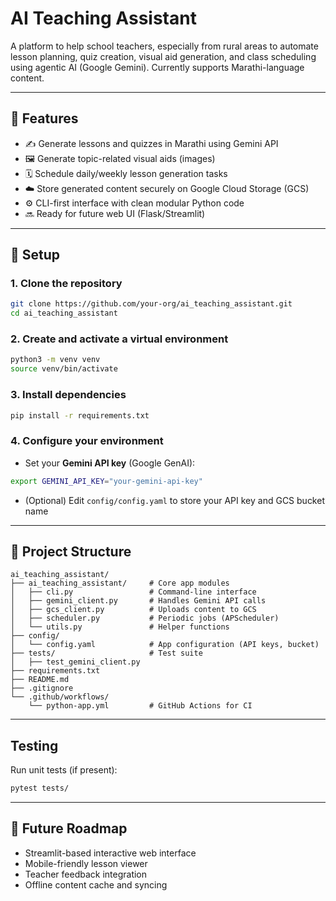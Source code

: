 # AI Teaching Assistant

A platform to help school teachers, especially from rural areas to automate lesson planning, quiz creation, visual aid generation, and class scheduling using agentic AI (Google Gemini). Currently supports Marathi-language content.

---

## 🌟 Features

* ✍️ Generate lessons and quizzes in Marathi using Gemini API
* 🖼️ Generate topic-related visual aids (images)
* 🗓️ Schedule daily/weekly lesson generation tasks
* ☁️ Store generated content securely on Google Cloud Storage (GCS)
* ⚙️ CLI-first interface with clean modular Python code
* 🔜 Ready for future web UI (Flask/Streamlit)

---

## 🚀 Setup

### 1. Clone the repository

```bash
git clone https://github.com/your-org/ai_teaching_assistant.git
cd ai_teaching_assistant
```

### 2. Create and activate a virtual environment

```bash
python3 -m venv venv
source venv/bin/activate
```

### 3. Install dependencies

```bash
pip install -r requirements.txt
```

### 4. Configure your environment

* Set your **Gemini API key** (Google GenAI):

```bash
export GEMINI_API_KEY="your-gemini-api-key"
```

* (Optional) Edit `config/config.yaml` to store your API key and GCS bucket name

---


## 🧱 Project Structure

```
ai_teaching_assistant/
├── ai_teaching_assistant/     # Core app modules
│   ├── cli.py                 # Command-line interface
│   ├── gemini_client.py       # Handles Gemini API calls
│   ├── gcs_client.py          # Uploads content to GCS
│   ├── scheduler.py           # Periodic jobs (APScheduler)
│   └── utils.py               # Helper functions
├── config/
│   └── config.yaml            # App configuration (API keys, bucket)
├── tests/                     # Test suite
│   ├── test_gemini_client.py
├── requirements.txt
├── README.md
├── .gitignore
└── .github/workflows/
    └── python-app.yml         # GitHub Actions for CI
```

---

##  Testing

Run unit tests (if present):

```bash
pytest tests/
```

---

## 💠 Future Roadmap

* Streamlit-based interactive web interface
* Mobile-friendly lesson viewer
* Teacher feedback integration
* Offline content cache and syncing
